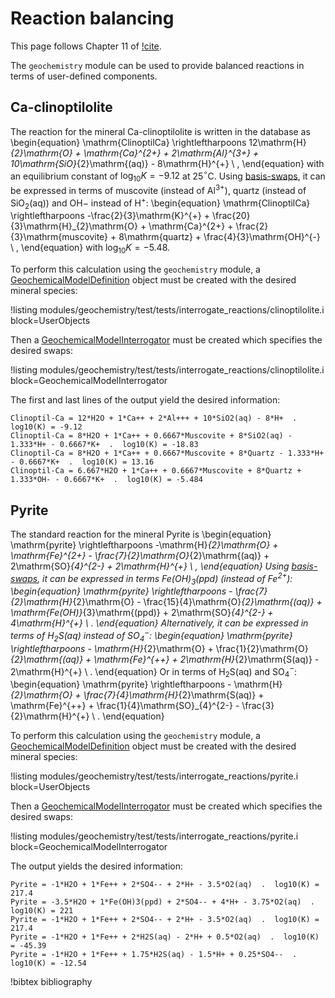 # Reaction balancing

This page follows Chapter 11 of [!cite](bethke_2007).

The `geochemistry` module can be used to provide balanced reactions in terms of user-defined components.

## Ca-clinoptilolite

The reaction for the mineral Ca-clinoptilolite is written in the database as
\begin{equation}
\mathrm{ClinoptilCa} \rightleftharpoons 12\mathrm{H}_{2}\mathrm{O} + \mathrm{Ca}^{2+} + 2\mathrm{Al}^{3+} + 10\mathrm{SiO}_{2}\mathrm{(aq)} - 8\mathrm{H}^{+} \ ,
\end{equation}
with an equilibrium constant of $\log_{10}K = -9.12$ at 25$^{\circ}$C.  Using [basis-swaps](swap.md), it can be expressed in terms of muscovite (instead of Al$^{3+}$), quartz (instead of SiO$_{2}$(aq)) and OH${-}$ instead of H$^{+}$:
\begin{equation}
\mathrm{ClinoptilCa} \rightleftharpoons -\frac{2}{3}\mathrm{K}^{+} + \frac{20}{3}\mathrm{H}_{2}\mathrm{O} + \mathrm{Ca}^{2+} + \frac{2}{3}\mathrm{muscovite} + 8\mathrm{quartz} + \frac{4}{3}\mathrm{OH}^{-} \ ,
\end{equation}
with $\log_{10}K = -5.48$.

To perform this calculation using the `geochemistry` module, a [GeochemicalModelDefinition](GeochemicalModelDefinition.md) object must be created with the desired mineral species:

!listing modules/geochemistry/test/tests/interrogate_reactions/clinoptilolite.i block=UserObjects

Then a [GeochemicalModelInterrogator](GeochemicalModelInterrogator.md) must be created which specifies the desired swaps:

!listing modules/geochemistry/test/tests/interrogate_reactions/clinoptilolite.i block=GeochemicalModelInterrogator

The first and last lines of the output yield the desired information:

```
Clinoptil-Ca = 12*H2O + 1*Ca++ + 2*Al+++ + 10*SiO2(aq) - 8*H+  .  log10(K) = -9.12
Clinoptil-Ca = 8*H2O + 1*Ca++ + 0.6667*Muscovite + 8*SiO2(aq) - 1.333*H+ - 0.6667*K+  .  log10(K) = -18.83
Clinoptil-Ca = 8*H2O + 1*Ca++ + 0.6667*Muscovite + 8*Quartz - 1.333*H+ - 0.6667*K+  .  log10(K) = 13.16
Clinoptil-Ca = 6.667*H2O + 1*Ca++ + 0.6667*Muscovite + 8*Quartz + 1.333*OH- - 0.6667*K+  .  log10(K) = -5.484
```


## Pyrite

The standard reaction for the mineral Pyrite is
\begin{equation}
\mathrm{pyrite} \rightleftharpoons -\mathrm{H}_{2}\mathrm{O} + \mathrm{Fe}^{2+} - \frac{7}{2}\mathrm{O}_{2}\mathrm{(aq)} + 2\mathrm{SO}_{4}^{2-} + 2\mathrm{H}^{+} \ ,
\end{equation}
Using [basis-swaps](swap.md), it can be expressed in terms Fe(OH)$_{3}$(ppd) (instead of Fe$^{2+}$):
\begin{equation}
\mathrm{pyrite} \rightleftharpoons - \frac{7}{2}\mathrm{H}_{2}\mathrm{O} - \frac{15}{4}\mathrm{O}_{2}\mathrm{(aq)} + \mathrm{Fe(OH)}_{3}\mathrm{(ppd)} + 2\mathrm{SO}_{4}^{2-} + 4\mathrm{H}^{+} \ .
\end{equation}
Alternatively, it can be expressed in terms of H$_{2}$S(aq) instead of SO$_{4}^{-}$:
\begin{equation}
\mathrm{pyrite} \rightleftharpoons - \mathrm{H}_{2}\mathrm{O} + \frac{1}{2}\mathrm{O}_{2}\mathrm{(aq)} + \mathrm{Fe}^{++} + 2\mathrm{H}_{2}\mathrm{S(aq)} - 2\mathrm{H}^{+} \ .
\end{equation}
Or in terms of H$_{2}$S(aq) and SO$_{4}^{-}$:
\begin{equation}
\mathrm{pyrite} \rightleftharpoons - \mathrm{H}_{2}\mathrm{O} + \frac{7}{4}\mathrm{H}_{2}\mathrm{S(aq)} + \mathrm{Fe}^{++} + \frac{1}{4}\mathrm{SO}_{4}^{2-} - \frac{3}{2}\mathrm{H}^{+} \ .
\end{equation}


To perform this calculation using the `geochemistry` module, a [GeochemicalModelDefinition](GeochemicalModelDefinition.md) object must be created with the desired mineral species:

!listing modules/geochemistry/test/tests/interrogate_reactions/pyrite.i block=UserObjects

Then a [GeochemicalModelInterrogator](GeochemicalModelInterrogator.md) must be created which specifies the desired swaps:

!listing modules/geochemistry/test/tests/interrogate_reactions/pyrite.i block=GeochemicalModelInterrogator

The output yields the desired information:

```
Pyrite = -1*H2O + 1*Fe++ + 2*SO4-- + 2*H+ - 3.5*O2(aq)  .  log10(K) = 217.4
Pyrite = -3.5*H2O + 1*Fe(OH)3(ppd) + 2*SO4-- + 4*H+ - 3.75*O2(aq)  .  log10(K) = 221
Pyrite = -1*H2O + 1*Fe++ + 2*SO4-- + 2*H+ - 3.5*O2(aq)  .  log10(K) = 217.4
Pyrite = -1*H2O + 1*Fe++ + 2*H2S(aq) - 2*H+ + 0.5*O2(aq)  .  log10(K) = -45.39
Pyrite = -1*H2O + 1*Fe++ + 1.75*H2S(aq) - 1.5*H+ + 0.25*SO4--  .  log10(K) = -12.54
```

!bibtex bibliography